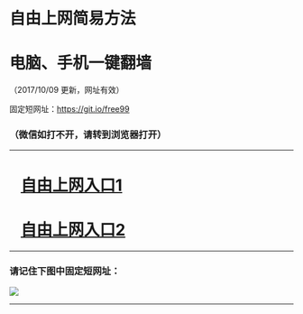 ﻿# 自由上网简易方法

# 电脑、手机一键翻墙

（2017/10/09 更新，网址有效）

固定短网址：https://git.io/free99

### （微信如打不开，请转到浏览器打开）


***





# &nbsp;&nbsp; <a href="http://ft48624047.fwq-tz-1001.info/fwqtz01.html?t=100900126852 " target="_blank">自由上网入口1</a>
# &nbsp;&nbsp; <a href="http://ft2118422781.fwq-tz-1002.info/fwqtz02.html?t=100900127855 " target="_blank">自由上网入口2</a>
***

### 请记住下图中固定短网址：

<img src="https://s3-us-west-2.amazonaws.com/fwq-1001/yjfq-20170905okok.png" /> 


***


